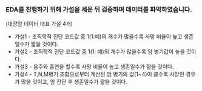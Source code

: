 ### EDA를 진행하기 위해 가설을 세운 뒤 검증하며 데이터를 파악하였습니다.
(대장암 데이터 대표 가설 4개)  
* 가설1 - 조직학적 진단 코드값 중 1(1:예)의 개수가 많을수록 사망 비율이 높고 생존일수가 짧을 것이다.  
* 가설2 - 조직학적 진단 코드값 중 1(1: 예)의 개수가 많을수록 암 병기값이 높을 것이다.  
* 가설3 - 음주와 흡연을 할수록 사망 비율이 높고 생존일수가 짧을 것이다.  
* 가설4 - T,N,M병기 조합으로부터 계산된 암 병기의 값(1~4)이 클수록 사망인 경우가 많을 것이고, 암 진단 후 생존일수가 짧을 것이다.  
